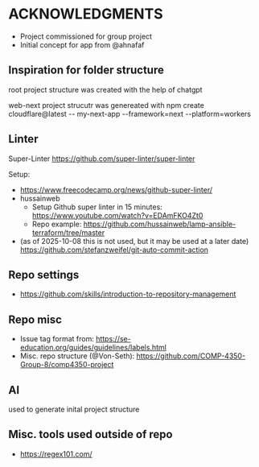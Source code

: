 # ACKNOWLEDGMENTS

- Project commissioned for group project
- Initial concept for app from @ahnafaf


## Inspiration for folder structure

root project structure was created with the help of chatgpt

web-next project strucutr was genereated with npm create cloudflare@latest -- my-next-app --framework=next --platform=workers



## Linter

Super-Linter <https://github.com/super-linter/super-linter>

Setup:

- <https://www.freecodecamp.org/news/github-super-linter/>
- hussainweb
  - Setup Github super linter in 15 minutes: <https://www.youtube.com/watch?v=EDAmFKO4Zt0>
  - Repo example: <https://github.com/hussainweb/lamp-ansible-terraform/tree/master>
- (as of 2025-10-08 this is not used, but it may be used at a later date) <https://github.com/stefanzweifel/git-auto-commit-action>


## Repo settings

- <https://github.com/skills/introduction-to-repository-management>


## Repo misc

- Issue tag format from: <https://se-education.org/guides/guidelines/labels.html>
- Misc. repo structure (@Von-Seth): <https://github.com/COMP-4350-Group-8/comp4350-project>


## AI

used to generate inital project structure 

## Misc. tools used outside of repo

- <https://regex101.com/>

